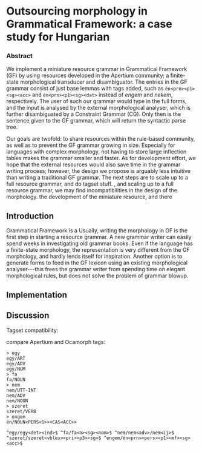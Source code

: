 # Outsourcing morphology in Grammatical Framework: a case study for Hungarian

### Abstract

We implement a miniature resource grammar in Grammatical Framework (GF) by using 
resources developed in the Apertium community: a finite-state morphological 
transducer and disambiguator. The entries in the GF grammar consist of
just base lemmas with tags added, such as `én<prn><p1><sg><acc>` and
`én<prn><p1><sg><dat>` instead of *engem* and *nekem*, respectively. The user
of such our grammar would type in the full forms, and the input is analysed 
by the external morphological analyser, which is further disambiguated by a 
Constraint Grammar (CG). Only then is the sentence given to the GF grammar, 
which will return the syntactic parse tree.

Our goals are twofold: to share resources within the rule-based community, as 
well as to prevent the GF grammar growing in size. Especially for languages with 
complex morphology, not having to store large inflection tables makes the grammar
smaller and faster. As for development effort, we hope that the external resources
would also save time in the grammar writing process; however, the design we propose
is arguably less intuitive than writing a traditional GF grammar. The next steps are 
to scale up to a full resource grammar, and do tagset stuff.
, and scaling up to 
a full resource grammar, we may find incompatibilities in the design of the morphology.
the development of the miniature resource, and 
there 


## Introduction

Grammatical Framework is a 
Usually, writing the morphology in GF is the first step in starting a resource grammar. A new grammar writer can easily spend
weeks in investigating old grammar books. Even if the language has a finite-state morphology, the representation is very
different from the GF morphology, and hardly lends itself for inspiration. Another option is to generate forms to feed in the
GF lexicon using an existing morphological analyser---this frees the grammar writer from spending time on elegant
morphological rules, but does not solve the problem of grammar blowup.


## Implementation

## Discussion

Tagset compatibility: 

compare Apertium and Ocamorph tags:

```
> egy
egy/ART
egy/ADV
egy/NUM
> fa
fa/NOUN
> nem
nem/UTT-INT
nem/ADV
nem/NOUN
> szeret
szeret/VERB
> engem
én/NOUN<PERS<1>><CAS<ACC>>

^egy/egy<det><ind>$ ^fa/fa<n><sg><nom>$ ^nem/nem<adv>/nem<ij>$ ^szeret/szeret<vblex><pri><p3><sg>$ ^engem/én<prn><pers><p1><mf><sg><acc>$
```



